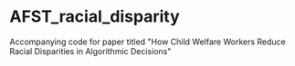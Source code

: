 # AFST_racial_disparity
Accompanying code for paper titled "How Child Welfare Workers Reduce Racial Disparities in Algorithmic Decisions"
